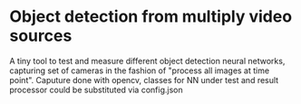 # Object detection from multiply video sources
A tiny tool to test and measure different object detection neural networks, capturing set of cameras in the fashion of "process all images at time point".
Caputure done with opencv, classes for NN under test and result processor could be substituted via config.json 
